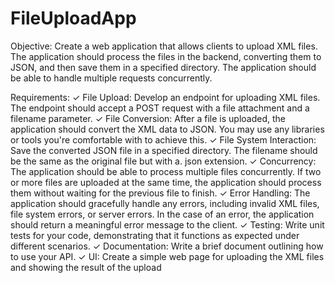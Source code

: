 # FileUploadApp

Objective: Create a web application that allows clients to upload XML files. The application should process
the files in the backend, converting them to JSON, and then save them in a specified directory. The
application should be able to handle multiple requests concurrently.

Requirements:
✓ File Upload: Develop an endpoint for uploading XML files. The endpoint should accept a POST
request with a file attachment and a filename parameter.
✓ File Conversion: After a file is uploaded, the application should convert the XML data to JSON.
You may use any libraries or tools you're comfortable with to achieve this.
✓ File System Interaction: Save the converted JSON file in a specified directory. The filename
should be the same as the original file but with a. json extension.
✓ Concurrency: The application should be able to process multiple files concurrently. If two or
more files are uploaded at the same time, the application should process them without waiting
for the previous file to finish.
✓ Error Handling: The application should gracefully handle any errors, including invalid XML files,
file system errors, or server errors. In the case of an error, the application should return a
meaningful error message to the client.
✓ Testing: Write unit tests for your code, demonstrating that it functions as expected under
different scenarios.
✓ Documentation: Write a brief document outlining how to use your API.
✓ UI: Create a simple web page for uploading the XML files and showing the result of the upload
